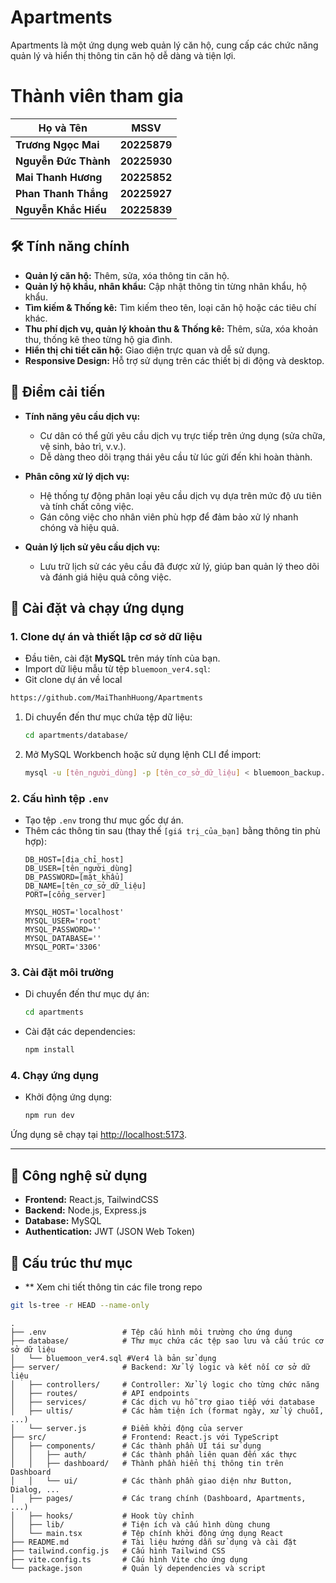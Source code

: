 # Apartments

Apartments là một ứng dụng web quản lý căn hộ, cung cấp các chức năng quản lý và hiển thị thông tin căn hộ dễ dàng và tiện lợi.


# Thành viên tham gia 

| **Họ và Tên**          | **MSSV**     |
|-------------------------|--------------|
| **Trương Ngọc Mai**     | **20225879** |
| **Nguyễn Đức Thành**    | **20225930** |
| **Mai Thanh Hương**     | **20225852** |
| **Phan Thanh Thắng**    | **20225927** |
| **Nguyễn Khắc Hiếu**    | **20225839** |


## 🛠️ Tính năng chính

- **Quản lý căn hộ:** Thêm, sửa, xóa thông tin căn hộ.
- **Quản lý hộ khẩu, nhân khẩu:** Cập nhật thông tin từng nhân khẩu, hộ khẩu.
- **Tìm kiếm & Thống kê:** Tìm kiếm theo tên, loại căn hộ hoặc các tiêu chí khác.
- **Thu phí dịch vụ, quản lý khoản thu & Thống kê:** Thêm, sửa, xóa khoản thu, thống kê theo từng hộ gia đình.
- **Hiển thị chi tiết căn hộ:** Giao diện trực quan và dễ sử dụng.
- **Responsive Design:** Hỗ trợ sử dụng trên các thiết bị di động và desktop.


## 🚀 Điểm cải tiến

- **Tính năng yêu cầu dịch vụ:**
  - Cư dân có thể gửi yêu cầu dịch vụ trực tiếp trên ứng dụng (sửa chữa, vệ sinh, bảo trì, v.v.).
  - Dễ dàng theo dõi trạng thái yêu cầu từ lúc gửi đến khi hoàn thành.

- **Phân công xử lý dịch vụ:**
  - Hệ thống tự động phân loại yêu cầu dịch vụ dựa trên mức độ ưu tiên và tính chất công việc.
  - Gán công việc cho nhân viên phù hợp để đảm bảo xử lý nhanh chóng và hiệu quả.

- **Quản lý lịch sử yêu cầu dịch vụ:**
  - Lưu trữ lịch sử các yêu cầu đã được xử lý, giúp ban quản lý theo dõi và đánh giá hiệu quả công việc.

## 🚀 Cài đặt và chạy ứng dụng

### 1. Clone dự án và thiết lập cơ sở dữ liệu

- Đầu tiên, cài đặt **MySQL** trên máy tính của bạn.
- Import dữ liệu mẫu từ tệp `bluemoon_ver4.sql`:
-  Git clone dự án về local
  ```bash
  https://github.com/MaiThanhHuong/Apartments
  ```
  1. Di chuyển đến thư mục chứa tệp dữ liệu:
     ```bash
     cd apartments/database/
     ```
  2. Mở MySQL Workbench hoặc sử dụng lệnh CLI để import:
     ```bash
     mysql -u [tên_người_dùng] -p [tên_cơ_sở_dữ_liệu] < bluemoon_backup.sql
     ```
  

### 2. Cấu hình tệp `.env`
- Tạo tệp `.env` trong thư mục gốc dự án.
- Thêm các thông tin sau (thay thế `[giá trị_của_bạn]` bằng thông tin phù hợp):
  ```
  DB_HOST=[địa_chỉ_host]
  DB_USER=[tên_người_dùng]
  DB_PASSWORD=[mật_khẩu]
  DB_NAME=[tên_cơ_sở_dữ_liệu]
  PORT=[cổng_server]

  MYSQL_HOST='localhost'
  MYSQL_USER='root'
  MYSQL_PASSWORD=''
  MYSQL_DATABASE=''
  MYSQL_PORT='3306'
  ```

### 3. Cài đặt môi trường
- Di chuyển đến thư mục dự án:
  ```bash
  cd apartments
  ```
- Cài đặt các dependencies:
  ```bash
  npm install
  ```


### 4. Chạy ứng dụng
- Khởi động ứng dụng:
  ```bash
  npm run dev
  ```

Ứng dụng sẽ chạy tại [http://localhost:5173](http://localhost:5173).

---

## 🧰 Công nghệ sử dụng

- **Frontend:** React.js, TailwindCSS
- **Backend:** Node.js, Express.js
- **Database:** MySQL
- **Authentication:** JWT (JSON Web Token)

## 📂 Cấu trúc thư mục

- ** Xem chi tiết thông tin các file trong repo
```bash
git ls-tree -r HEAD --name-only
```
```plaintext
.
├── .env                 # Tệp cấu hình môi trường cho ứng dụng
├── database/            # Thư mục chứa các tệp sao lưu và cấu trúc cơ sở dữ liệu
│   └── bluemoon_ver4.sql #Ver4 là bản sử dụng
├── server/              # Backend: Xử lý logic và kết nối cơ sở dữ liệu
│   ├── controllers/     # Controller: Xử lý logic cho từng chức năng
│   ├── routes/          # API endpoints
│   ├── services/        # Các dịch vụ hỗ trợ giao tiếp với database
│   ├── ultis/           # Các hàm tiện ích (format ngày, xử lý chuỗi, ...)
│   └── server.js        # Điểm khởi động của server
├── src/                 # Frontend: React.js với TypeScript
│   ├── components/      # Các thành phần UI tái sử dụng
│   │   ├── auth/        # Các thành phần liên quan đến xác thực
│   │   ├── dashboard/   # Thành phần hiển thị thông tin trên Dashboard
│   │   └── ui/          # Các thành phần giao diện như Button, Dialog, ...
│   ├── pages/           # Các trang chính (Dashboard, Apartments, ...)
│   ├── hooks/           # Hook tùy chỉnh
│   ├── lib/             # Tiện ích và cấu hình dùng chung
│   └── main.tsx         # Tệp chính khởi động ứng dụng React
├── README.md            # Tài liệu hướng dẫn sử dụng và cài đặt
├── tailwind.config.js   # Cấu hình Tailwind CSS
├── vite.config.ts       # Cấu hình Vite cho ứng dụng
└── package.json         # Quản lý dependencies và script
```



